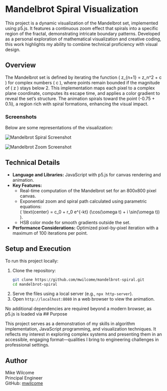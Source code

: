 # Mandelbrot Spiral Visualization

This project is a dynamic visualization of the Mandelbrot set, implemented using p5.js. It features a continuous zoom effect that spirals into a specific region of the fractal, demonstrating intricate boundary patterns. Developed as a personal exploration of mathematical visualization and creative coding, this work highlights my ability to combine technical proficiency with visual design.

## Overview

The Mandelbrot set is defined by iterating the function \( z_{n+1} = z_n^2 + c \) for complex numbers \( c \), where points remain bounded if the magnitude of \( z \) stays below 2. This implementation maps each pixel to a complex plane coordinate, computes its escape time, and applies a color gradient to reveal the set’s structure. The animation spirals toward the point \(-0.75 + 0.1i\), a region rich with spiral formations, enhancing the visual impact.

### Screenshots
Below are some representations of the visualization:

![Mandelbrot Spiral Screenshot](mandelbrot-1.gif)

![Mandelbrot Zoom Screenshot](mandelbrot-2.gif)

## Technical Details

- **Language and Libraries:** JavaScript with p5.js for canvas rendering and animation.
- **Key Features:**
  - Real-time computation of the Mandelbrot set for an 800x800 pixel canvas.
  - Exponential zoom and spiral path calculated using parametric equations:  
    \( \text{center} = c_0 + r_0 e^{-kt} (\cos(\omega t) + i \sin(\omega t)) \).
  - HSB color mode for smooth gradients outside the set.
- **Performance Considerations:** Optimized pixel-by-pixel iteration with a maximum of 100 iterations per point.

## Setup and Execution

To run this project locally:
1. Clone the repository:
   ```bash
   git clone https://github.com/mwilcome/mandelbrot-spiral.git
   cd mandelbrot-spiral
   ```
2. Serve the files using a local server (e.g., `npx http-server`).
3. Open `http://localhost:8080` in a web browser to view the animation.

No additional dependencies are required beyond a modern browser, as p5.js is loaded via ## Purpose

This project serves as a demonstration of my skills in algorithm implementation, JavaScript programming, and visualization techniques. It reflects my interest in exploring complex systems and presenting them in an accessible, engaging format—qualities I bring to engineering challenges in professional settings.

## Author

Mike Wilcome  
Principal Engineer  
GitHub: [mwilcome](https://github.com/mwilcome)
